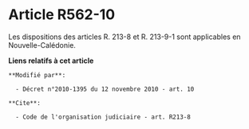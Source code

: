 # Article R562-10

Les dispositions des articles R. 213-8 et R. 213-9-1 sont applicables en Nouvelle-Calédonie.

**Liens relatifs à cet article**

	**Modifié par**:

	  - Décret n°2010-1395 du 12 novembre 2010 - art. 10

	**Cite**:

	  - Code de l'organisation judiciaire - art. R213-8
